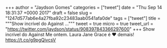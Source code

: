 
+++
author = "Jaydson Gomes"
categories = ["tweet"]
date = "Thu Sep 14 18:31:37 +0000 2017"
draft = false
slug = "1247d577ab6e4a27fba92c23483aab0541afa0de"
tags = ["tweet"]
title = """Show incrível do Against ..."""
tweet = true
micro = true
tweet_url = "https://twitter.com/jaydson/status/908397843366297600"
+++
Show incrível do Against Me ontem. Laura Jane Grace é ❤️ demais! https://t.co/g9pgQivcsV
